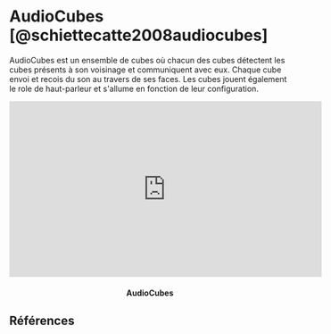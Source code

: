 # AudioCubes [@schiettecatte2008audiocubes]

AudioCubes est un ensemble de cubes où chacun des cubes détectent les cubes présents à son voisinage et communiquent avec eux. Chaque cube envoi et recois du son au travers de ses faces. Les cubes jouent également le role de haut-parleur et s'allume en fonction de leur configuration.

<iframe width="560" height="315" src="https://www.youtube.com/embed/4NDt5WjxBH8" frameborder="0" allowfullscreen></iframe>
<h4 style="text-align:center">AudioCubes</h4>

## Références
